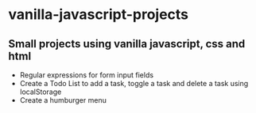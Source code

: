 # vanilla-javascript-projects
## Small projects using vanilla javascript, css and html

 - Regular expressions for form input fields
 - Create a Todo List to add a task, toggle a task and delete a task using localStorage
 - Create a humburger menu